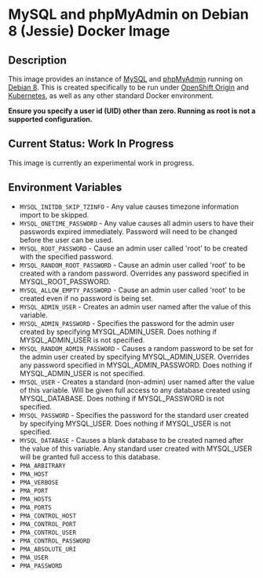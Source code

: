 # MySQL and phpMyAdmin on Debian 8 (Jessie) Docker Image

## Description

This image provides an instance of [MySQL](https://www.mysql.com/) and [phpMyAdmin](https://www.phpmyadmin.net/) running on [Debian 8](https://www.debian.org/). This is created specifically to be run under [OpenShift Origin](https://www.openshift.org/) and [Kubernetes](https://kubernetes.io/), as well as any other standard Docker environment.

**Ensure you specify a user id (UID) other than zero. Running as root is not a supported configuration.**

## Current Status: Work In Progress

This image is currently an experimental work in progress.

## Environment Variables

 * ``MYSQL_INITDB_SKIP_TZINFO`` - Any value causes timezone information import to be skipped.
 * ``MYSQL_ONETIME_PASSWORD`` - Any value causes all admin users to have their passwords expired immediately. Password will need to be changed before the user can be used.
 * ``MYSQL_ROOT_PASSWORD`` - Cause an admin user called 'root' to be created with the specified password.
 * ``MYSQL_RANDOM_ROOT_PASSWORD`` - Cause an admin user called 'root' to be created with a random password. Overrides any password specified in MYSQL_ROOT_PASSWORD.
 * ``MYSQL_ALLOW_EMPTY_PASSWORD`` - Cause an admin user called 'root' to be created even if no password is being set.
 * ``MYSQL_ADMIN_USER`` - Creates an admin user named after the value of this variable.
 * ``MYSQL_ADMIN_PASSWORD`` - Specifies the password for the admin user created by specifying MYSQL_ADMIN_USER. Does nothing if MYSQL_ADMIN_USER is not specified.
 * ``MYSQL_RANDOM_ADMIN_PASSWORD`` - Causes a random password to be set for the admin user created by specifying MYSQL_ADMIN_USER. Overrides any password specified in MYSQL_ADMIN_PASSWORD. Does nothing if MYSQL_ADMIN_USER is not specified.
 * ``MYSQL_USER`` - Creates a standard (non-admin) user named after the value of this variable. Will be given full access to any database created using MYSQL_DATABASE. Does nothing if MYSQL_PASSWORD is not specified.
 * ``MYSQL_PASSWORD`` - Specifies the password for the standard user created by specifying MYSQL_USER. Does nothing if MYSQL_USER is not specified.
 * ``MYSQL_DATABASE`` - Causes a blank database to be created named after the value of this variable. Any standard user created with MYSQL_USER will be granted full access to this database.
 * ``PMA_ARBITRARY``
 * ``PMA_HOST``
 * ``PMA_VERBOSE``
 * ``PMA_PORT``
 * ``PMA_HOSTS``
 * ``PMA_PORTS``
 * ``PMA_CONTROL_HOST``
 * ``PMA_CONTROL_PORT``
 * ``PMA_CONTROL_USER``
 * ``PMA_CONTROL_PASSWORD``
 * ``PMA_ABSOLUTE_URI``
 * ``PMA_USER``
 * ``PMA_PASSWORD``

